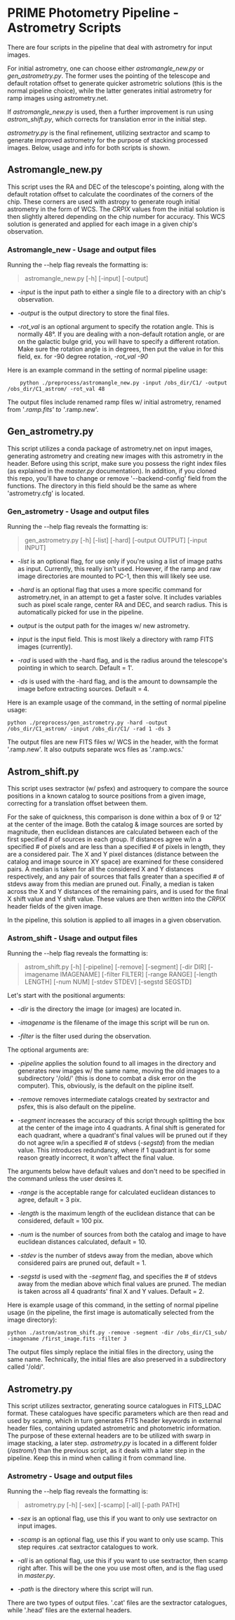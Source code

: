 # PRIME Photometry Pipeline - Astrometry Scripts

There are four scripts in the pipeline that deal with astrometry for input images.  

For initial astrometry, one can choose either _astromangle_new.py_ or _gen_astrometry.py_.  The former uses the pointing of the telescope and default rotation offset to generate quicker astrometric solutions (this is the normal pipeline choice), while the latter generates initial astrometry for ramp images using astrometry.net.  

If _astromangle_new.py_ is used, then a further improvement is run using _astrom_shift.py_, which corrects for translation error in the initial step.

_astrometry.py_ is the final refinement, utilizing sextractor and scamp to generate improved astrometry for the purpose of stacking processed images.  Below, usage and info for both scripts is shown.

## Astromangle_new.py 

This script uses the RA and DEC of the telescope's pointing, along with the default rotation offset to calculate the coordinates of the corners of the chip.  These corners are used with astropy to generate rough initial astrometry in the form of WCS.  The _CRPIX_ values from the initial solution is then slightly altered depending on the chip number for accuracy.  This WCS solution is generated and applied for each image in a given chip's observation.

### Astromangle_new - Usage and output files

Running the --help flag reveals the formatting is:

> astromangle_new.py [-h] [-input] [-output]

- _-input_ is the input path to either a single file to a directory with an chip's observation.

- _-output_ is the output directory to store the final files.

- _-rot_val_ is an optional argument to specify the rotation angle.  This is normally 48°.  If you are dealing with a non-default rotation angle, or are on the galactic bulge grid, you will have to specify a different rotation.  Make sure the rotation angle is in degrees, then put the value in for this field, ex. for -90 degree rotation, _-rot_val -90_

Here is an example command in the setting of normal pipeline usage:

        python ./preprocess/astromangle_new.py -input /obs_dir/C1/ -output /obs_dir/C1_astrom/ -rot_val 48

The output files include renamed ramp files w/ initial astrometry, renamed from '*.ramp.fits' to '*.ramp.new'. 

## Gen_astrometry.py 

This script utilizes a conda package of astrometry.net on input images, generating astrometry and creating new images with this astrometry in the header.  Before using this script, make sure you possess the right index files (as explained in the _master.py_ documentation).  In addition, if you cloned this repo, you'll have to change or remove '--backend-config' field from the functions.  The directory in this field should be the same as where 'astrometry.cfg' is located.  

### Gen_astrometry - Usage and output files

Running the --help flag reveals the formatting is:

> gen_astrometry.py [-h] [-list] [-hard] [-output OUTPUT] [-input INPUT]

- _-list_ is an optional flag, for use only if you're using a list of image paths as input.  Currently, this really isn't used.  However, if the ramp and raw image directories are mounted to PC-1, then this will likely see use.

- _-hard_ is an optional flag that uses a more specific command for astrometry.net, in an attempt to get a faster solve.  It includes variables such as pixel scale range, center RA and DEC, and search radius.  This is automatically picked for use in the pipeline.

- _output_ is the output path for the images w/ new astrometry.  

- _input_ is the input field.  This is most likely a directory with ramp FITS images (currently).

- _-rad_ is used with the -hard flag, and is the radius around the telescope's pointing in which to search.  Default = 1'.

- _-ds_ is used with the -hard flag, and is the amount to downsample the image before extracting sources.  Default = 4.

Here is an example usage of the command, in the setting of normal pipeline usage:

    python ./preprocess/gen_astrometry.py -hard -output /obs_dir/C1_astrom/ -input /obs_dir/C1/ -rad 1 -ds 3

The output files are new FITS files w/ WCS in the header, with the format '.ramp.new'.  It also outputs separate wcs files as '.ramp.wcs.'

## Astrom_shift.py

This script uses sextractor (w/ psfex) and astroquery to compare the source positions in a known catalog to source positions from a given image, correcting for a translation offset between them.  

For the sake of quickness, this comparison is done within a box of 9 or 12' at the center of the image.  Both the catalog & image sources are sorted by magnitude, then euclidean distances are calculated between each of the first specified # of sources in each group.  If distances agree w/in a specified # of pixels and are less than a specified # of pixels in length, they are a considered pair.  The X and Y pixel distances (distance between the catalog and image source in XY space) are examined for these considered pairs.  A median is taken for all the considered X and Y distances respectively, and any pair of sources that falls greater than a specified # of stdevs away from this median are pruned out.  Finally, a median is taken across the X and Y distances of the remaining pairs, and is used for the final X shift value and Y shift value.  These values are then written into the _CRPIX_ header fields of the given image.  

In the pipeline, this solution is applied to all images in a given observation.

### Astrom_shift - Usage and output files

Running the --help flag reveals the formatting is: 

> astrom_shift.py [-h] [-pipeline] [-remove] [-segment] [-dir DIR] [-imagename IMAGENAME] [-filter FILTER] [-range RANGE] [-length LENGTH] [-num NUM] [-stdev STDEV] [-segstd SEGSTD]

Let's start with the positional arguments:

- _-dir_ is the directory the image (or images) are located in.

- _-imagename_ is the filename of the image this script will be run on.

- _-filter_ is the filter used during the observation.

The optional arguments are:

- _-pipeline_ applies the solution found to all images in the directory and generates new images w/ the same name, moving the old images to a subdirectory '/old/' (this is done to combat a disk error on the computer).  This, obviously, is the default on the pipline itself.

- _-remove_ removes intermediate catalogs created by sextractor and psfex, this is also default on the pipeline.

- _-segment_ increases the accuracy of this script through splitting the box at the center of the image into 4 quadrants.  A final shift is generated for each quadrant, where a quadrant's final values will be pruned out if they do not agree w/in a specified # of stdevs (_-segstd_) from the median value.  This introduces redundancy, where if 1 quadrant is for some reason greatly incorrect, it won't affect the final value.

The arguments below have default values and don't need to be specified in the command unless the user desires it.

- _-range_ is the acceptable range for calculated euclidean distances to agree, default = 3 pix.

- _-length_ is the maximum length of the euclidean distance that can be considered, default = 100 pix.

- _-num_ is the number of sources from both the catalog and image to have euclidean distances calculated, default = 10.

- _-stdev_ is the number of stdevs away from the median, above which considered pairs are pruned out, default = 1.

- _-segstd_ is used with the _-segment_ flag, and specifies the # of stdevs away from the median above which final values are pruned.  The median is taken across all 4 quadrants' final X and Y values.  Default = 2.

Here is example usage of this command, in the setting of normal pipeline usage (in the pipeline, the first image is automatically selected from the image directory):

    python ./astrom/astrom_shift.py -remove -segment -dir /obs_dir/C1_sub/ -imagename /first_image.fits -filter J

The output files simply replace the initial files in the directory, using the same name.  Technically, the initial files are also preserved in a subdirectory called '/old/'.

## Astrometry.py

This script utilizes sextractor, generating source catalogues in FITS_LDAC format.  These catalogues have specific parameters which are then read and used by scamp, which in turn generates FITS header keywords in external header files, containing updated astrometric and photometric information.  The purpose of these external headers are to be utilized with swarp in image stacking, a later step.  _astrometry.py_ is located in a different folder (_/astrom/_) than the previous script, as it deals with a later step in the pipeline.  Keep this in mind when calling it from command line.

### Astrometry - Usage and output files

Running the --help flag reveals the formatting is:

> astrometry.py [-h] [-sex] [-scamp] [-all] [-path PATH]

- _-sex_ is an optional flag, use this if you want to only use sextractor on input images.

- _-scamp_ is an optional flag, use this if you want to only use scamp.  This step requires .cat sextractor catalogues to work.

- _-all_ is an optional flag, use this if you want to use sextractor, then scamp right after.  This will be the one you use most often, and is the flag used in _master.py_.

- _-path_ is the directory where this script will run.

There are two types of output files.  '.cat' files are the sextractor catalogues, while '.head' files are the external headers.
